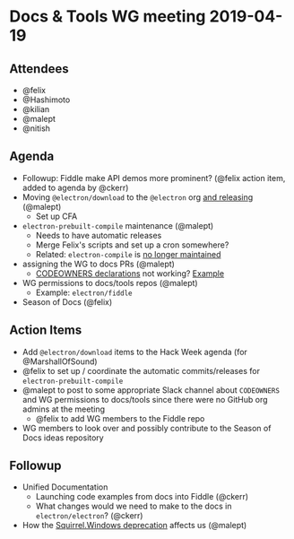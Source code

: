 # Docs & Tools WG meeting 2019-04-19

## Attendees

* @felix
* @Hashimoto
* @kilian
* @malept
* @nitish

## Agenda

* Followup: Fiddle make API demos more prominent? (@felix action item, added to agenda by @ckerr)
* Moving `@electron/download` to the `@electron` org [and releasing](https://github.com/electron-userland/electron-download/issues/83) (@malept)
  * Set up CFA
* `electron-prebuilt-compile` maintenance (@malept)
  * Needs to have automatic releases
  * Merge Felix's scripts and set up a cron somewhere?
  * Related: `electron-compile` is [no longer maintained](https://github.com/electron-userland/electron-compile/commit/744cf09ed4aa28f8507ba1e6a39f0977993214dc)
* assigning the WG to docs PRs (@malept)
  * [CODEOWNERS declarations](https://github.com/electron/electron/blob/e7c48922e77b0043f2d829b4e8c44c0d2b45d500/.github/CODEOWNERS#L15-L17) not working? [Example](https://github.com/electron/electron/pull/17639)
* WG permissions to docs/tools repos (@malept)
  * Example: `electron/fiddle`
* Season of Docs (@felix)

## Action Items

* Add `@electron/download` items to the Hack Week agenda (for @MarshallOfSound)
* @felix to set up / coordinate the automatic commits/releases for `electron-prebuilt-compile`
* @malept to post to some appropriate Slack channel about `CODEOWNERS` and WG permissions to docs/tools since there were no GitHub org admins at the meeting
  * @felix to add WG members to the Fiddle repo
* WG members to look over and possibly contribute to the Season of Docs ideas repository

## Followup

* Unified Documentation
  * Launching code examples from docs into Fiddle (@ckerr)
  * What changes would we need to make to the docs in `electron/electron`? (@ckerr)
* How the [Squirrel.Windows deprecation](https://github.com/electron/electron/issues/17722) affects us (@malept)
